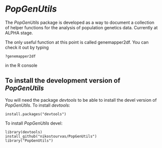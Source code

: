 # *PopGenUtils*

The *PopGenUtils* package is developed as a way to document a collection of helper functions for the analysis of population genetics data. Currently at ALPHA stage.

The only useful function at this point is called genemapper2df. You can check it out by typing 

```
?genemapper2df
```

in the R console

## To install the development version of *PopGenUtils*

You will need the package *devtools*  to be able to install the devel version of *PopGenUtils*. To install *devtools*:

```
install.packages("devtools")
```

To install *PopGenUtils* devel:

```
library(devtools)
install_github("nikostourvas/PopGenUtils")
library("PopGenUtils")
```
